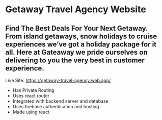 # Getaway Travel Agency Website

## Find The Best Deals For Your Next Getaway. From island getaways, snow holidays to cruise experiences we’ve got a holiday package for it all. Here at Gateaway we pride ourselves on delivering to you the very best in customer experience.

Live Site: https://getaway-travel-agency.web.app/

- Has Private Routing
- Uses react router
- Integrated with backend server and database
- Uses firebase authentication and hosting
- Made using react
